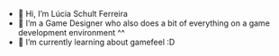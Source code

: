 - 👋 Hi, I’m Lúcia Schult Ferreira
- 👀 I’m a Game Designer who also does a bit of everything on a game development environment ^^
- 🌱 I’m currently learning about gamefeel :D

<!---
lucia-schult-ferreira/lucia-schult-ferreira is a ✨ special ✨ repository because its `README.md` (this file) appears on your GitHub profile.
You can click the Preview link to take a look at your changes.
--->
